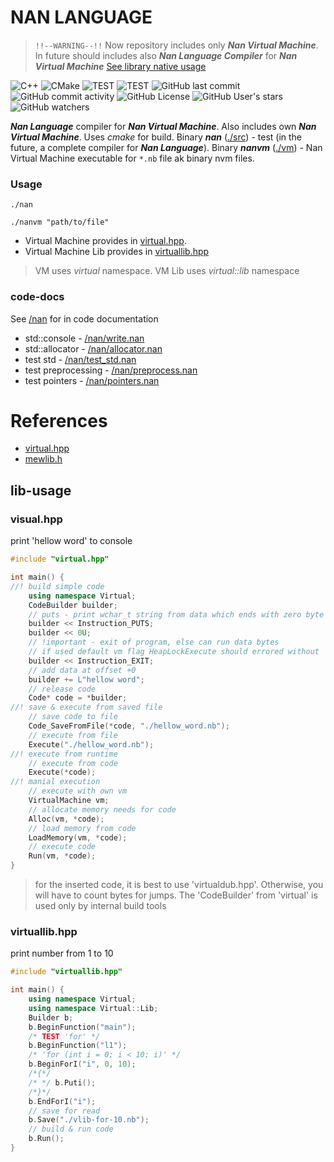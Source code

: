 # NAN LANGUAGE
> `!!--WARNING--!!`
Now repository includes only ___Nan Virtual Machine___. In future should includes also ___Nan Language Compiler___ for ___Nan Virtual Machine___
> [See library native usage](#lib-usage)

![C++](https://img.shields.io/badge/cpp-blue?logo=cplusplus)
![CMake](https://img.shields.io/badge/cmake-blue?logo=cmake)
![TEST](https://img.shields.io/badge/✔_windows-47c119)
![TEST](https://img.shields.io/badge/✘_ubuntu-red)
![GitHub last commit](https://img.shields.io/github/last-commit/svan9/nan)
![GitHub commit activity](https://img.shields.io/github/commit-activity/m/svan9/nan)
![GitHub License](https://img.shields.io/github/license/svan9/nan?color=47c119)
![GitHub User's stars](https://img.shields.io/github/stars/svan9)
![GitHub watchers](https://img.shields.io/github/watchers/svan9/nan)

___Nan Language___ compiler for ___Nan Virtual Machine___. Also includes own ___Nan Virtual Machine___. Uses _cmake_ for build. Binary ___nan___ ([./src](./src)) - test (in the future, a complete compiler for ___Nan Language___). Binary ___nanvm___ ([./vm](./vm)) - Nan Virtual Machine executable for `*.nb` file ak binary nvm files.


### Usage
```shell
./nan
```
```shell
./nanvm "path/to/file"
```

* Virtual Machine provides in [virtual.hpp](/include/virtual.hpp). 
* Virtual Machine Lib provides in [virtuallib.hpp](/include/virtuallib.hpp) 

> VM uses _virtual_ namespace. VM Lib uses _virtual::lib_ namespace

### code-docs
See [/nan](/nan) for in code documentation
* std::console - [/nan/write.nan](/nan/write.nan)
* std::allocator - [/nan/allocator.nan](/nan/allocator.nan)
* test std  - [/nan/test_std.nan](/nan/test_std.nan)
* test preprocessing  - [/nan/preprocess.nan](/nan/preprocess.nan)
* test pointers  - [/nan/pointers.nan](/nan/pointers.nan)

# References 
- [virtual.hpp](./docs/virtual.md)
- [mewlib.h](./docs/mewlib.md)


## lib-usage
### visual.hpp
print 'hellow word' to console
```cpp
#include "virtual.hpp"

int main() {
//! build simple code
	using namespace Virtual;
	CodeBuilder builder;
	// puts - print wchar_t string from data which ends with zero byte 
	builder << Instruction_PUTS;
	builder << 0U;
	// !important - exit of program, else can run data bytes
	// if used default vm flag HeapLockExecute should errored without 'EXIT'
	builder << Instruction_EXIT;
	// add data at offset +0
	builder += L"hellow word";
	// release code
	Code* code = *builder;
//! save & execute from saved file
	// save code to file
	Code_SaveFromFile(*code, "./hellow_word.nb");
	// execute from file
	Execute("./hellow_word.nb");
//! execute from runtime
	// execute from code
	Execute(*code);
//! manial execution 
	// execute with own vm
	VirtualMachine vm;
	// allocate memory needs for code
	Alloc(vm, *code);
	// load memory from code
	LoadMemory(vm, *code);
	// execute code
	Run(vm, *code);
}
```
> for the inserted code, it is best to use 'virtualdub.hpp'. Otherwise, you will have to count bytes for jumps. The 'CodeBuilder' from 'virtual' is used only by internal build tools

### virtuallib.hpp
print number from 1 to 10
```cpp
#include "virtuallib.hpp"

int main() {
	using namespace Virtual;
	using namespace Virtual::Lib;
	Builder b;
	b.BeginFunction("main");
	/* TEST 'for' */
	b.BeginFunction("l1");
	/* 'for (int i = 0; i < 10; i)' */
	b.BeginForI("i", 0, 10);
	/*{*/
	/* */ b.Puti();
	/*}*/
	b.EndForI("i");
	// save for read
	b.Save("./vlib-for-10.nb");
	// build & run code
	b.Run();
}
```

